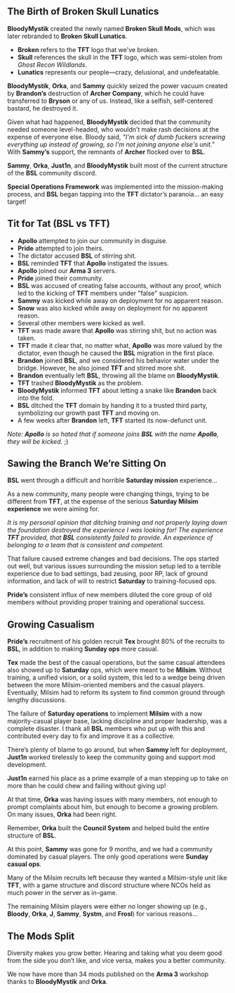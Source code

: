 ## The Birth of Broken Skull Lunatics

**BloodyMystik** created the newly named **Broken Skull Mods**, which was later rebranded to **Broken Skull Lunatics**.

- **Broken** refers to the **TFT** logo that we've broken.
- **Skull** references the skull in the **TFT** logo, which was semi-stolen from *Ghost Recon Wildlands*.
- **Lunatics** represents our people—crazy, delusional, and undefeatable.

**BloodyMystik**, **Orka**, and **Sammy** quickly seized the power vacuum created by **Brandon’s** destruction of **Archer Company**, which he could have transferred to **Bryson** or any of us. Instead, like a selfish, self-centered bastard, he destroyed it.

Given what had happened, **BloodyMystik** decided that the community needed someone level-headed, who wouldn’t make rash decisions at the expense of everyone else. Bloody said, *"I'm sick of dumb fuckers screwing everything up instead of growing, so I'm not joining anyone else's unit."* With **Sammy’s** support, the remnants of **Archer** flocked over to **BSL**.

**Sammy**, **Orka**, **Just1n**, and **BloodyMystik** built most of the current structure of the **BSL** community discord.

**Special Operations Framework** was implemented into the mission-making process, and **BSL** began tapping into the **TFT** dictator’s paranoia... an easy target!

## Tit for Tat (BSL vs TFT)

- **Apollo** attempted to join our community in disguise.
- **Pride** attempted to join theirs.
- The dictator accused **BSL** of stirring shit.
- **BSL** reminded **TFT** that **Apollo** instigated the issues.
- **Apollo** joined our **Arma 3** servers.
- **Pride** joined their community.
- **BSL** was accused of creating false accounts, without any proof, which led to the kicking of **TFT** members under "false" suspicion.
- **Sammy** was kicked while away on deployment for no apparent reason.
- **Snow** was also kicked while away on deployment for no apparent reason.
- Several other members were kicked as well.
- **TFT** was made aware that **Apollo** was stirring shit, but no action was taken.
- **TFT** made it clear that, no matter what, **Apollo** was more valued by the dictator, even though he caused the **BSL** migration in the first place.
- **Brandon** joined **BSL**, and we considered his behavior water under the bridge. However, he also joined **TFT** and stirred more shit.
- **Brandon** eventually left **BSL**, throwing all the blame on **BloodyMystik**.
- **TFT** trashed **BloodyMystik** as the problem.
- **BloodyMystik** informed **TFT** about letting a snake like **Brandon** back into the fold.
- **BSL** ditched the **TFT** domain by handing it to a trusted third party, symbolizing our growth past **TFT** and moving on.
- A few weeks after **Brandon** left, **TFT** started its now-defunct unit.

*Note: **Apollo** is so hated that if someone joins **BSL** with the name **Apollo**, they will be kicked.* ;)

## Sawing the Branch We’re Sitting On

**BSL** went through a difficult and horrible **Saturday mission** experience...

As a new community, many people were changing things, trying to be different from **TFT**, at the expense of the serious **Saturday Milsim experience** we were aiming for.

*It is my personal opinion that ditching training and not properly laying down the foundation destroyed the experience I was looking for! The experience **TFT** provided, that **BSL** consistently failed to provide. An experience of belonging to a team that is consistent and competent.*

That failure caused extreme changes and bad decisions. The ops started out well, but various issues surrounding the mission setup led to a terrible experience due to bad settings, bad zeusing, poor RP, lack of ground information, and lack of will to restrict **Saturday** to training-focused ops.

**Pride’s** consistent influx of new members diluted the core group of old members without providing proper training and operational success.

## Growing Casualism

**Pride’s** recruitment of his golden recruit **Tex** brought 80% of the recruits to **BSL**, in addition to making **Sunday ops** more casual.

**Tex** made the best of the casual operations, but the same casual attendees also showed up to **Saturday** ops, which were meant to be **Milsim**. Without training, a unified vision, or a solid system, this led to a wedge being driven between the more Milsim-oriented members and the casual players. Eventually, Milsim had to reform its system to find common ground through lengthy discussions.

The failure of **Saturday operations** to implement **Milsim** with a now majority-casual player base, lacking discipline and proper leadership, was a complete disaster. I thank all **BSL** members who put up with this and contributed every day to fix and improve it as a collective.

There’s plenty of blame to go around, but when **Sammy** left for deployment, **Just1n** worked tirelessly to keep the community going and support mod development.

**Just1n** earned his place as a prime example of a man stepping up to take on more than he could chew and failing without giving up!

At that time, **Orka** was having issues with many members, not enough to prompt complaints about him, but enough to become a growing problem. On many issues, **Orka** had been right.

Remember, **Orka** built the **Council System** and helped build the entire structure of **BSL**.

At this point, **Sammy** was gone for 9 months, and we had a community dominated by casual players. The only good operations were **Sunday casual ops**.

Many of the Milsim recruits left because they wanted a Milsim-style unit like **TFT**, with a game structure and discord structure where NCOs held as much power in the server as in-game.

The remaining Milsim players were either no longer showing up (e.g., **Bloody**, **Orka**, **J**, **Sammy**, **Systm**, and **Frosl**) for various reasons...

## The Mods Split

Diversity makes you grow better. Hearing and taking what you deem good from the side you don’t like, and vice versa, makes you a better community.

We now have more than 34 mods published on the **Arma 3** workshop thanks to **BloodyMystik** and **Orka**.
